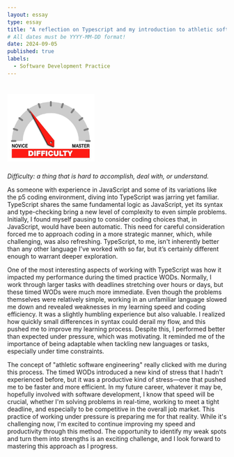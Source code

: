 ```yaml
---
layout: essay
type: essay
title: "A reflection on Typescript and my introduction to athletic software development"
# All dates must be YYYY-MM-DD format!
date: 2024-09-05
published: true
labels:
  - Software Development Practice
---
```


# <img width="200px" class="rounded float-start pe-4" src="../img/difficulty/degree_difficulty.jpg">

*Difficulty: a thing that is hard to accomplish, deal with, or understand.*

As someone with experience in JavaScript and some of its variations like the p5 coding environment, diving into TypeScript was jarring yet familiar. TypeScript shares the same fundamental logic as JavaScript, yet its syntax and type-checking bring a new level of complexity to even simple problems. Initially, I found myself pausing to consider coding choices that, in JavaScript, would have been automatic. This need for careful consideration forced me to approach coding in a more strategic manner, which, while challenging, was also refreshing. TypeScript, to me, isn't inherently better than any other language I've worked with so far, but it’s certainly different enough to warrant deeper exploration.

One of the most interesting aspects of working with TypeScript was how it impacted my performance during the timed practice WODs. Normally, I work through larger tasks with deadlines stretching over hours or days, but these timed WODs were much more immediate. Even though the problems themselves were relatively simple, working in an unfamiliar language slowed me down and revealed weaknesses in my learning speed and coding efficiency. It was a slightly humbling experience but also valuable. I realized how quickly small differences in syntax could derail my flow, and this pushed me to improve my learning process. Despite this, I performed better than expected under pressure, which was motivating. It reminded me of the importance of being adaptable when tackling new languages or tasks, especially under time constraints. 

The concept of "athletic software engineering" really clicked with me during this process. The timed WODs introduced a new kind of stress that I hadn't experienced before, but it was a productive kind of stress—one that pushed me to be faster and more efficient. In my future career, whatever it may be, hopefully involved with software development, I know that speed will be crucial, whether I'm solving problems in real-time, working to meet a tight deadline, and especially to be competitive in the overall job market. This practice of working under pressure is preparing me for that reality. While it's challenging now, I'm excited to continue improving my speed and productivity through this method. The opportunity to identify my weak spots and turn them into strengths is an exciting challenge, and I look forward to mastering this approach as I progress.

